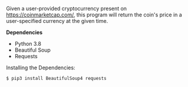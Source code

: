 Given a user-provided cryptocurrency present on https://coinmarketcap.com/, this program will return the coin's price in a user-specified currency at the given time.

**Dependencies**
* Python 3.8
* Beautiful Soup
* Requests

Installing the Dependencies:
```bash
$ pip3 install BeautifulSoup4 requests
```
